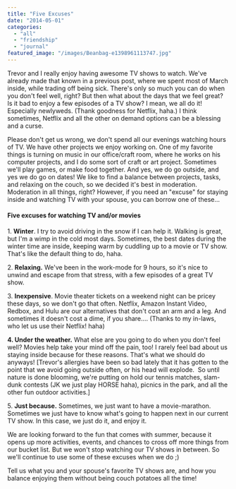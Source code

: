 ```yaml
---
title: "Five Excuses"
date: "2014-05-01"
categories: 
  - "all"
  - "friendship"
  - "journal"
featured_image: "/images/Beanbag-e1398961113747.jpg"
---
```


Trevor and I really enjoy having awesome TV shows to watch. We've already made that known in a previous post, where we spent most of March inside, while trading off being sick. There's only so much you can do when you don't feel well, right? But then what about the days that we feel great? Is it bad to enjoy a few episodes of a TV show? I mean, we all do it! Especially newlyweds. (Thank goodness for Netflix, haha.) I think sometimes, Netflix and all the other on demand options can be a blessing and a curse.

Please don't get us wrong, we don't spend all our evenings watching hours of TV. We have other projects we enjoy working on. One of my favorite things is turning on music in our office/craft room, where he works on his computer projects, and I do some sort of craft or art project. Sometimes we'll play games, or make food together. And yes, we do go outside, and yes we do go on dates! We like to find a balance between projects, tasks, and relaxing on the couch, so we decided it's best in moderation. Moderation in all things, right? However, if you need an "excuse" for staying inside and watching TV with your spouse, you can borrow one of these...

#### Five excuses for watching TV and/or movies

1\. **Winter**. I try to avoid driving in the snow if I can help it. Walking is great, but I'm a wimp in the cold most days. Sometimes, the best dates during the winter time are inside, keeping warm by cuddling up to a movie or TV show. That's like the default thing to do, haha.

2\. **Relaxing.** We've been in the work-mode for 9 hours, so it's nice to unwind and escape from that stress, with a few episodes of a great TV show.

3\. **Inexpensive**. Movie theater tickets on a weekend night can be pricey these days, so we don't go that often. Netflix, Amazon Instant Video, Redbox, and Hulu are our alternatives that don't cost an arm and a leg. And sometimes it doesn't cost a dime, if you share.... (Thanks to my in-laws, who let us use their Netflix! haha)

**4\. Under the weather.** What else are you going to do when you don't feel well? Movies help take your mind off the pain, too! I rarely feel bad about us staying inside because for these reasons. That's what we should do anyways! \[Trevor's allergies have been so bad lately that it has gotten to the point that we avoid going outside often, or his head will explode.  So until nature is done blooming, we're putting on hold our tennis matches, slam-dunk contests (JK we just play HORSE haha), picnics in the park, and all the other fun outdoor activities.\]

5\. **Just because.** Sometimes, we just want to have a movie-marathon. Sometimes we just have to know what's going to happen next in our current TV show. In this case, we just do it, and enjoy it.

We are looking forward to the fun that comes with summer, because it opens up more activities, events, and chances to cross off more things from our bucket list. But we won't stop watching our TV shows in between. So we'll continue to use some of these excuses when we do ;)

Tell us what you and your spouse's favorite TV shows are, and how you balance enjoying them without being couch potatoes all the time!
